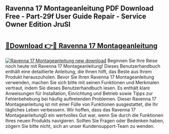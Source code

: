 ## Ravenna 17 Montageanleitung PDF Download Free - Part-29f User Guide Repair - Service Owner Edition JruSl

# <h2><a href="http://df6zuh.blite.top/?on=Ravenna+17+Montageanleitung">🔗Download 👉🔴 Ravenna 17 Montageanleitung</a></h2>

[![Ravenna 17 Montageanleitung new download](https://i.imgur.com/lujVjoI.png)](http://df6zuh.blite.top/?on=Ravenna+17+Montageanleitung)
Beginnen Sie Ihre Reise noch heute mit Ravenna 17 Montageanleitung! Dieses Benutzerhandbuch enthält eine detaillierte Anleitung, die Ihnen hilft, das Beste aus Ihrem Produkt herauszuholen. Bevor Sie Ihren Ravenna 17 Montageanleitung verwenden, machen Sie sich bitte mit seinen Funktionen und Merkmalen vertraut, indem Sie dieses Benutzerhandbuch lesen. Es enthält klare Anweisungen für Installation, Einrichtung und Betrieb sowie Tipps zur Fehlerbehebung bei häufig auftretenden Problemen. Dieser Ravenna 17 Montageanleitung ist mit einer Fülle von Funktionen ausgestattet, die Ihr tägliches Leben verbessern. Wir hoffen, dass das Ravenna 17 MontageanleitungD ein wertvolles Gut war, wenn Sie durch die Funktionen Ihres neuen Produkts navigieren. Sollten Sie Fragen oder Bedenken haben, zögern Sie bitte nicht, sich an unser Kundensupport-Team zu wenden.
